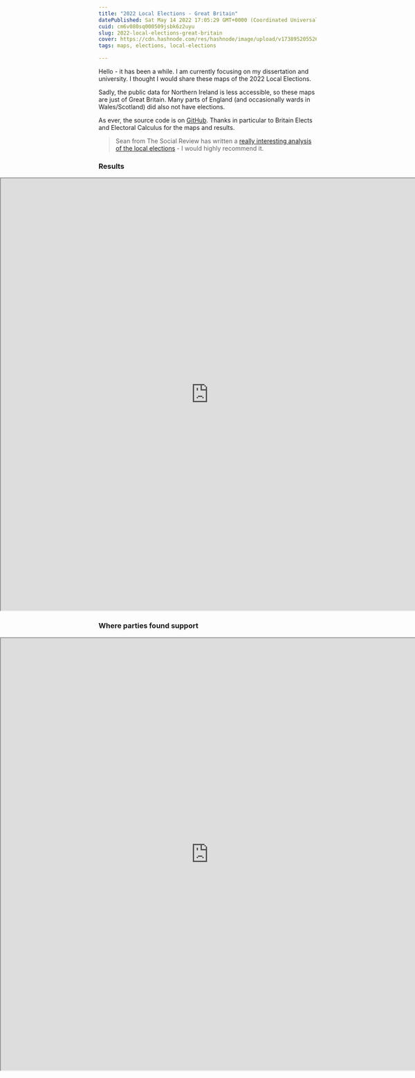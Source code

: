 ```yaml
---
title: "2022 Local Elections - Great Britain"
datePublished: Sat May 14 2022 17:05:29 GMT+0000 (Coordinated Universal Time)
cuid: cm6v080sq000509jsbk6z2uyu
slug: 2022-local-elections-great-britain
cover: https://cdn.hashnode.com/res/hashnode/image/upload/v1738952055269/592d98c4-03a3-4a7b-a988-490e88177f4a.webp
tags: maps, elections, local-elections

---
```


Hello - it has been a while. I am currently focusing on my dissertation and university. I thought I would share these maps of the 2022 Local Elections.

Sadly, the public data for Northern Ireland is less accessible, so these maps are just of Great Britain. Many parts of England (and occasionally wards in Wales/Scotland) did also not have elections.

As ever, the source code is on [GitHub](https://github.com/JacobWeinbren/2022-LE). Thanks in particular to Britain Elects and Electoral Calculus for the maps and results.

> Sean from The Social Review has written a [really interesting analysis of the local elections](https://www.thesocialreview.co.uk/2022/05/15/local-elections-breakdown/) - I would highly recommend it.

### Results

<iframe src="https://jacobweinbren.github.io/2022-LE/docs/maps1andahalf.html" style="height:1000px;width:100vw;position:relative;left:calc(-50vw + 50%)"></iframe>

### Where parties found support

<iframe src="https://jacobweinbren.github.io/2022-LE/docs/maps1.html" style="height:1000px;width:100vw;position:relative;left:calc(-50vw + 50%)"></iframe>